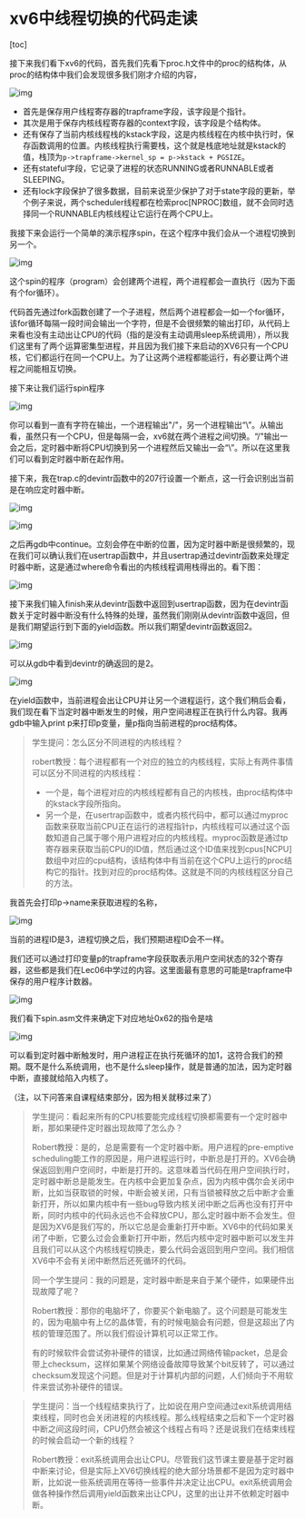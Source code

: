 # xv6中线程切换的代码走读

[toc]

接下来我们看下xv6的代码，首先我们先看下proc.h文件中的proc的结构体，从proc的结构体中我们会发现很多我们刚才介绍的内容，

![img](.assets/image%20(826).png)

* 首先是保存用户线程寄存器的trapframe字段，该字段是个指针。
* 其次是用于保存内核线程寄存器的context字段，该字段是个结构体。
* 还有保存了当前内核线程栈的kstack字段，这是内核线程在内核中执行时，保存函数调用的位置。内核线程执行需要栈，这个就是栈底地址就是kstack的值，栈顶为`p->trapframe->kernel_sp = p->kstack + PGSIZE`。
* 还有stateful字段，它记录了进程的状态RUNNING或者RUNNABLE或者SLEEPING。
* 还有lock字段保护了很多数据，目前来说至少保护了对于state字段的更新，举个例子来说，两个scheduler线程都在检索proc[NPROC]数组，就不会同时选择同一个RUNNABLE内核线程让它运行在两个CPU上。

我接下来会运行一个简单的演示程序spin，在这个程序中我们会从一个进程切换到另一个。

![img](.assets/image%20(762).png)

这个spin的程序（program）会创建两个进程，两个进程都会一直执行（因为下面有个for循环）。

代码首先通过fork函数创建了一个子进程，然后两个进程都会一如一个for循环，该for循环每隔一段时间会输出一个字符，但是不会很频繁的输出打印，从代码上来看也没有主动出让CPU的代码（指的是没有主动调用sleep系统调用），所以我们这里有了两个运算密集型进程，并且因为我们接下来启动的XV6只有一个CPU核，它们都运行在同一个CPU上。为了让这两个进程都能运行，有必要让两个进程之间能相互切换。

接下来让我们运行spin程序

![img](.assets/image%20(680).png)

你可以看到一直有字符在输出，一个进程输出"/"，另一个进程输出“\”。从输出看，虽然只有一个CPU，但是每隔一会，xv6就在两个进程之间切换。“/"输出一会之后，定时器中断将CPU切换到另一个进程然后又输出一会“\”。所以在这里我们可以看到定时器中断在起作用。

接下来，我在trap.c的devintr函数中的207行设置一个断点，这一行会识别出当前是在响应定时器中断。

![img](.assets/image%20(448)%20(1)%20(1)%20(1)%20(1).png)

![img](.assets/image%20(724).png)

之后再gdb中continue。立刻会停在中断的位置，因为定时器中断是很频繁的，现在我们可以确认我们在usertrap函数中，并且usertrap通过devintr函数来处理定时器中断，这是通过where命令看出的内核线程调用栈得出的。看下图：

![img](.assets/image%20(643).png)

接下来我们输入finish来从devintr函数中返回到usertrap函数，因为在devintr函数关于定时器中断没有什么特殊的处理，虽然我们刚刚从devintr函数中返回，但是我们期望运行到下面的yield函数。所以我们期望devintr函数返回2。

![img](.assets/image%20(801).png)

可以从gdb中看到devintr的确返回的是2。

![img](.assets/image%20(727).png)

在yield函数中，当前进程会出让CPU并让另一个进程运行，这个我们稍后会看，我们现在看下当定时器中断发生的时候，用户空间进程正在执行什么内容。我再gdb中输入print p来打印p变量，量p指向当前进程的proc结构体。

>学生提问：怎么区分不同进程的内核线程？
>
>robert教授：每个进程都有一个对应的独立的内核线程，实际上有两件事情可以区分不同进程的内核线程：
>
>* 一个是，每个进程对应的内核线程都有自己的内核栈，由proc结构体中的kstack字段所指向。
>* 另一个是，在usertrap函数中，或者内核代码中，都可以通过myproc函数来获取当前CPU正在运行的进程指针p，内核线程可以通过这个函数知道自己属于哪个用户进程对应的内核线程。myproc函数是通过tp寄存器来获取当前CPU的ID值，然后通过这个ID值来找到cpus[NCPU]数组中对应的cpu结构，该结构体中有当前在这个CPU上运行的proc结构它的指针。找到对应的proc结构体。这就是不同的内核线程区分自己的方法。

我首先会打印p->name来获取进程的名称，

![img](.assets/image%20(813).png)

当前的进程ID是3，进程切换之后，我们预期进程ID会不一样。

我们还可以通过打印变量p的trapframe字段获取表示用户空间状态的32个寄存器，这些都是我们在Lec06中学过的内容。这里面最有意思的可能是trapframe中保存的用户程序计数器。

![img](.assets/image%20(696).png)

我们看下spin.asm文件来确定下对应地址0x62的指令是啥

![img](.assets/image%20(758).png)

可以看到定时器中断触发时，用户进程正在执行死循环的加1，这符合我们的预期。既不是什么系统调用，也不是什么sleep操作，就是普通的加法，因为定时器中断，直接就给陷入内核了。

（注，以下问答来自课程结束部分，因为相关就移过来了）

> 学生提问：看起来所有的CPU核要能完成线程切换都需要有一个定时器中断，那如果硬件定时器出现故障了怎么办？
>
> Robert教授：是的，总是需要有一个定时器中断。用户进程的pre-emptive scheduling能工作的原因是，用户进程运行时，中断总是打开的。XV6会确保返回到用户空间时，中断是打开的。这意味着当代码在用户空间执行时，定时器中断总是能发生。在内核中会更加复杂点，因为内核中偶尔会关闭中断，比如当获取锁的时候，中断会被关闭，只有当锁被释放之后中断才会重新打开，所以如果内核中有一些bug导致内核关闭中断之后再也没有打开中断，同时内核中的代码永远也不会释放CPU，那么定时器中断不会发生。但是因为XV6是我们写的，所以它总是会重新打开中断。XV6中的代码如果关闭了中断，它要么过会会重新打开中断，然后内核中定时器中断可以发生并且我们可以从这个内核线程切换走，要么代码会返回到用户空间。我们相信XV6中不会有关闭中断然后还死循环的代码。
>
> 同一个学生提问：我的问题是，定时器中断是来自于某个硬件，如果硬件出现故障了呢？
>
> Robert教授：那你的电脑坏了，你要买个新电脑了。这个问题是可能发生的，因为电脑中有上亿的晶体管，有的时候电脑会有问题，但是这超出了内核的管理范围了。所以我们假设计算机可以正常工作。
>
> 有的时候软件会尝试弥补硬件的错误，比如通过网络传输packet，总是会带上checksum，这样如果某个网络设备故障导致某个bit反转了，可以通过checksum发现这个问题。但是对于计算机内部的问题，人们倾向于不用软件来尝试弥补硬件的错误。

> 学生提问：当一个线程结束执行了，比如说在用户空间通过exit系统调用结束线程，同时也会关闭进程的内核线程。那么线程结束之后和下一个定时器中断之间这段时间，CPU仍然会被这个线程占有吗？还是说我们在结束线程的时候会启动一个新的线程？
>
> Robert教授：exit系统调用会出让CPU。尽管我们这节课主要是基于定时器中断来讨论，但是实际上XV6切换线程的绝大部分场景都不是因为定时器中断，比如说一些系统调用在等待一些事件并决定让出CPU。exit系统调用会做各种操作然后调用yield函数来出让CPU，这里的出让并不依赖定时器中断。